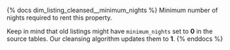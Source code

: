 {% docs dim_listing_cleansed__minimum_nights %}
Minimum number of nights required to rent this property.

Keep in mind that old listings might have `minimum_nights` set to **0** in the source tables. Our cleansing algorithm updates them to **1**.
{% enddocs %}